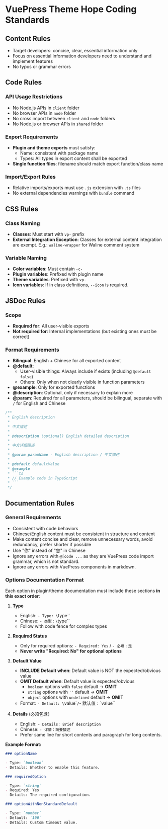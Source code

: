 # VuePress Theme Hope Coding Standards

## Content Rules

- Target developers: concise, clear, essential information only
- Focus on essential information developers need to understand and implement features
- No typos or grammar errors

## Code Rules

### API Usage Restrictions

- No Node.js APIs in `client` folder
- No browser APIs in `node` folder
- No cross import between `client` and `node` folders
- No Node.js or browser APIs in `shared` folder

### Export Requirements

- **Plugin and theme exports** must satisfy:
  - Name: consistent with package name
  - Types: All types in export content shall be exported
- **Single function files**: filename should match export function/class name

### Import/Export Rules

- Relative imports/exports must use `.js` extension with `.ts` files
- No external dependencies warnings with `bundle` command

## CSS Rules

### Class Naming

- **Classes**: Must start with `vp-` prefix
- **External Integration Exception**: Classes for external content integration are exempt. E.g.: `waline-wrapper` for Waline comment system

### Variable Naming

- **Color variables**: Must contain `-c-`
- **Plugin variables**: Prefixed with plugin name
- **Theme variables**: Prefixed with `vp-`
- **Icon variables**: If in class definitions, `--icon` is required.

## JSDoc Rules

### Scope

- **Required for**: All user-visible exports
- **Not required for**: Internal implementations (but existing ones must be correct)

### Format Requirements

- **Bilingual**: English + Chinese for all exported content
- **@default**:
  - User-visible things: Always include if exists (including `@default false`)
  - Others: Only when not clearly visible in function parameters
- **@example**: Only for exported functions
- **@description**: Optional, only if necessary to explain more
- **@param**: Required for all parameters, should be bilingual, separate with `/` for English and Chinese

````typescript
/**
 * English description
 *
 * 中文描述
 *
 * @description (optional) English detailed description
 *
 * 中文详细描述
 *
 * @param paramName - English description / 中文描述
 *
 * @default defaultValue
 * @example
 * ```ts
 * // Example code in TypeScript
 * ```
 */
````

## Documentation Rules

### General Requirements

- Consistent with code behaviors
- Chinese/English content must be consistent in structure and content
- Make content concise and clear, remove unnecessary words, avoid redundancy, prefer shorter if possible
- Use "你" instead of "您" in Chinese
- Ignore any errors with `@[code ...` as they are VuePress code import grammar, which is not standard.
- Ignore any errors with VuePress components in markdown.

### Options Documentation Format

Each option in plugin/theme documentation must include these sections **in this exact order**:

1. **Type**

   - English: `- Type: \`type\``
   - Chinese: `- 类型：\`type\``
   - Follow with code fence for complex types

2. **Required Status**

   - Only for required options: `- Required: Yes` / `- 必填：是`
   - **Never write "Required: No" for optional options**

3. **Default Value**

   - **INCLUDE Default when**: Default value is NOT the expected/obvious value
   - **OMIT Default when**: Default value is expected/obvious
     - `boolean` options with `false` default → **OMIT**
     - `string` options with `''` default → **OMIT**
     - `object` options with `undefined` default → **OMIT**
   - Format: `- Default: \`value\``/`- 默认值：\`value\``

4. **Details** (必须包含)
   - English: `- Details: Brief description`
   - Chinese: `- 详情：简要描述`
   - Prefer same line for short contents and paragraph for long contents.

**Example Format:**

```md
### optionName

- Type: `boolean`
- Details: Whether to enable this feature.

### requiredOption

- Type: `string`
- Required: Yes
- Details: The required configuration.

### optionWithNonStandardDefault

- Type: `number`
- Default: `100`
- Details: Custom timeout value.
```
